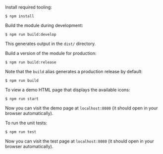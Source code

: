 Install required tooling:

```shell
$ npm install
```

Build the module during development:

```shell
$ npm run build:develop
```

This generates output in the `dist/` directory.

Build a version of the module for production:

```shell
$ npm run build:release
```

Note that the `build` alias generates a production release by default:

```shell
$ npm run build
```

To view a demo HTML page that displays the available icons:

```shell
$ npm run start
```

Now you can visit the demo page at `localhost:8080` (it should open in your browser automatically).

To run the unit tests:

```shell
$ npm run test
```

Now you can visit the test page at `localhost:8080` (it should open in your browser automatically).
